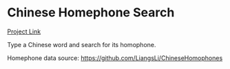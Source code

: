 # Chinese Homephone Search
[Project Link](http://www.qianqian-ye.com/chinese-homophone-search/)

Type a Chinese word and search for its homophone.

Homephone data source: https://github.com/LiangsLi/ChineseHomophones

 
